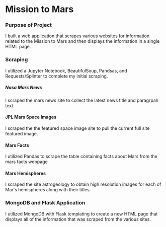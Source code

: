 # Mission to Mars
### Purpose of Project
I built a web application that scrapes various websites for information related to the Mission to Mars and then displays the information in a single HTML page. 

### Scraping
I utilized a Jupyter Notebook, BeautifulSoup, Pandsas, and Requests/Splinter to complete my initial scraping.

##### Nasa Mars News
I scraped the mars news site to collect the latest news title and paragrpah text.

#### JPL Mars Space Images
I scraped the the featured space image site to pull the current full site featured image.

#### Mars Facts
I utilized Pandas to scrape the table containing facts about Mars from the mars facts webpage

#### Mars Hemispheres
I scraped the site astrogeology to obtain high resolution images for each of Mar's hemispheres along with their titles.

### MongoDB and Flask Application
I utilized MongoDB with Flask templating to create a new HTML page that displays all of the information that was scraped from the various sites.

